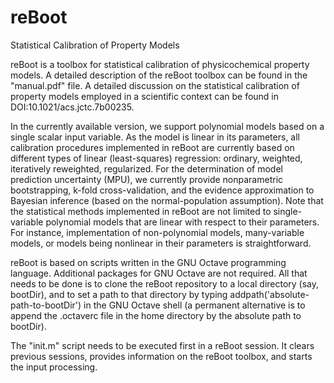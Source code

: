 # reBoot
Statistical Calibration of Property Models

reBoot is a toolbox for statistical calibration of physicochemical property models.
A detailed description of the reBoot toolbox can be found in the "manual.pdf" file.
A detailed discussion on the statistical calibration of property models employed in a scientific context can be found in DOI:10.1021/acs.jctc.7b00235.

In the currently available version, we support polynomial models based on a single scalar input variable.
As the model is linear in its parameters, all calibration procedures implemented in reBoot are currently based on different types of linear (least-squares) regression: ordinary, weighted, iteratively reweighted, regularized.
For the determination of model prediction uncertainty (MPU), we currently provide nonparametric bootstrapping, k-fold cross-validation, and the evidence approximation to Bayesian inference (based on the normal-population assumption).
Note that the statistical methods implemented in reBoot are not limited to single-variable polynomial models that are linear with respect to their parameters. For instance, implementation of non-polynomial models, many-variable models, or models being nonlinear in their parameters is straightforward. 

reBoot is based on scripts written in the GNU Octave programming language.
Additional packages for GNU Octave are not required.
All that needs to be done is to clone the reBoot repository to a local directory (say, bootDir), and to set a path to that directory by typing addpath('absolute-path-to-bootDir') in the GNU Octave shell (a permanent alternative is to append the .octaverc file in the home directory by the absolute path to bootDir).

The "init.m" script needs to be executed first in a reBoot session.
It clears previous sessions, provides information on the reBoot toolbox, and starts the input processing.
